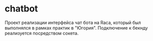 # chatbot
Проект реализации интерфейса чат бота на Raca,  который был выполнялся в рамках практик в "Югория". Подключение к бекнду реализуется посредством сокета.

